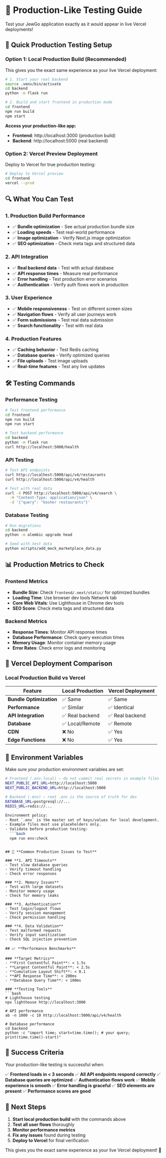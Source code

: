 # 🚀 Production-Like Testing Guide

Test your JewGo application exactly as it would appear in live Vercel deployments!

## 🎯 **Quick Production Testing Setup**

### **Option 1: Local Production Build (Recommended)**

This gives you the exact same experience as your live Vercel deployment:

```bash
# 1. Start your real backend
source .venv/bin/activate
cd backend
python -m flask run

# 2. Build and start frontend in production mode
cd frontend
npm run build
npm start
```

**Access your production-like app:**
- **Frontend**: http://localhost:3000 (production build)
- **Backend**: http://localhost:5000 (real backend)

### **Option 2: Vercel Preview Deployment**

Deploy to Vercel for true production testing:

```bash
# Deploy to Vercel preview
cd frontend
vercel --prod
```

## 🔍 **What You Can Test**

### **1. Production Build Performance**
- ✅ **Bundle optimization** - See actual production bundle size
- ✅ **Loading speeds** - Test real-world performance
- ✅ **Image optimization** - Verify Next.js image optimization
- ✅ **SEO optimization** - Check meta tags and structured data

### **2. API Integration**
- ✅ **Real backend data** - Test with actual database
- ✅ **API response times** - Measure real performance
- ✅ **Error handling** - Test production error scenarios
- ✅ **Authentication** - Verify auth flows work in production

### **3. User Experience**
- ✅ **Mobile responsiveness** - Test on different screen sizes
- ✅ **Navigation flows** - Verify all user journeys work
- ✅ **Form submissions** - Test real data submission
- ✅ **Search functionality** - Test with real data

### **4. Production Features**
- ✅ **Caching behavior** - Test Redis caching
- ✅ **Database queries** - Verify optimized queries
- ✅ **File uploads** - Test image uploads
- ✅ **Real-time features** - Test any live updates

## 🛠️ **Testing Commands**

### **Performance Testing**
```bash
# Test frontend performance
cd frontend
npm run build
npm run start

# Test backend performance
cd backend
python -m flask run
curl http://localhost:5000/health
```

### **API Testing**
```bash
# Test API endpoints
curl http://localhost:5000/api/v4/restaurants
curl http://localhost:5000/api/v4/health

# Test with real data
curl -X POST http://localhost:5000/api/v4/search \
  -H "Content-Type: application/json" \
  -d '{"query": "kosher restaurants"}'
```

### **Database Testing**
```bash
# Run migrations
cd backend
python -m alembic upgrade head

# Seed with test data
python scripts/add_mock_marketplace_data.py
```

## 📊 **Production Metrics to Check**

### **Frontend Metrics**
- **Bundle Size**: Check `frontend/.next/static/` for optimized bundles
- **Loading Time**: Use browser dev tools Network tab
- **Core Web Vitals**: Use Lighthouse in Chrome dev tools
- **SEO Score**: Check meta tags and structured data

### **Backend Metrics**
- **Response Times**: Monitor API response times
- **Database Performance**: Check query execution times
- **Memory Usage**: Monitor container memory usage
- **Error Rates**: Check error logs and monitoring

## 🎯 **Vercel Deployment Comparison**

### **Local Production Build vs Vercel**
| Feature | Local Production | Vercel Deployment |
|---------|------------------|-------------------|
| **Bundle Optimization** | ✅ Same | ✅ Same |
| **Performance** | ✅ Similar | ✅ Identical |
| **API Integration** | ✅ Real backend | ✅ Real backend |
| **Database** | ✅ Local/Remote | ✅ Remote |
| **CDN** | ❌ No | ✅ Yes |
| **Edge Functions** | ❌ No | ✅ Yes |

## 🔧 **Environment Variables**

Make sure your production environment variables are set:

```bash
# Frontend (.env.local) — do not commit real secrets in example files
NEXT_PUBLIC_API_URL=http://localhost:5000
NEXT_PUBLIC_BACKEND_URL=http://localhost:5000

# Backend (.env) — root .env is the source of truth for dev
DATABASE_URL=postgresql://...
REDIS_URL=redis://...

Environment policy:
- Root `.env` is the master set of keys/values for local development.
- Example files must use placeholders only.
- Validate before production testing:
  ```bash
  npm run env:check
  ```
```

## 🚨 **Common Production Issues to Test**

### **1. API Timeouts**
- Test slow database queries
- Verify timeout handling
- Check error responses

### **2. Memory Issues**
- Test with large datasets
- Monitor memory usage
- Check for memory leaks

### **3. Authentication**
- Test login/logout flows
- Verify session management
- Check permission handling

### **4. Data Validation**
- Test malformed requests
- Verify input sanitization
- Check SQL injection prevention

## 📈 **Performance Benchmarks**

### **Target Metrics**
- **First Contentful Paint**: < 1.5s
- **Largest Contentful Paint**: < 2.5s
- **Cumulative Layout Shift**: < 0.1
- **API Response Time**: < 200ms
- **Database Query Time**: < 100ms

### **Testing Tools**
```bash
# Lighthouse testing
npx lighthouse http://localhost:3000

# API performance
ab -n 1000 -c 10 http://localhost:5000/api/v4/health

# Database performance
cd backend
python -c "import time; start=time.time(); # your query; print(time.time()-start)"
```

## 🎉 **Success Criteria**

Your production-like testing is successful when:

✅ **Frontend loads in < 3 seconds**
✅ **All API endpoints respond correctly**
✅ **Database queries are optimized**
✅ **Authentication flows work**
✅ **Mobile experience is smooth**
✅ **Error handling is graceful**
✅ **SEO elements are present**
✅ **Performance scores are good**

## 🚀 **Next Steps**

1. **Start local production build** with the commands above
2. **Test all user flows** thoroughly
3. **Monitor performance metrics**
4. **Fix any issues** found during testing
5. **Deploy to Vercel** for final verification

This gives you the exact same experience as your live Vercel deployment! 🎯
